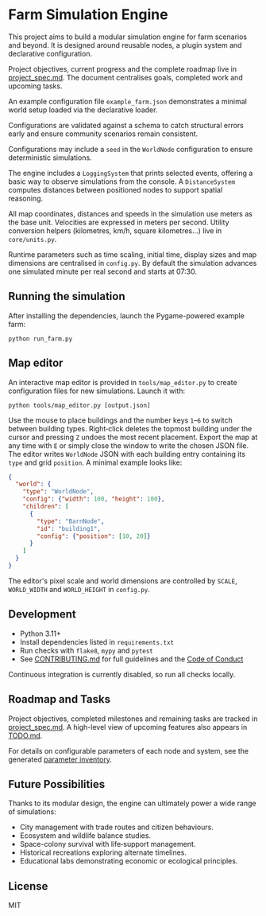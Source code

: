 # Farm Simulation Engine

This project aims to build a modular simulation engine for farm scenarios and beyond. It is designed around reusable nodes, a plugin system and declarative configuration.

Project objectives, current progress and the complete roadmap live in [project_spec.md](docs/specs/project_spec.md). The document centralises goals, completed work and upcoming tasks.

An example configuration file `example_farm.json` demonstrates a minimal world setup loaded via the declarative loader.

Configurations are validated against a schema to catch structural errors early and ensure community scenarios remain consistent.

Configurations may include a `seed` in the `WorldNode` configuration to ensure
deterministic simulations.

The engine includes a `LoggingSystem` that prints selected events, offering a basic way to observe simulations from the console. A `DistanceSystem` computes distances between positioned nodes to support spatial reasoning.

All map coordinates, distances and speeds in the simulation use meters as the
base unit. Velocities are expressed in meters per second. Utility conversion
helpers (kilometres, km/h, square kilometres…) live in `core/units.py`.

Runtime parameters such as time scaling, initial time, display sizes and map
dimensions are centralised in `config.py`. By default the simulation advances
one simulated minute per real second and starts at 07:30.

## Running the simulation

After installing the dependencies, launch the Pygame-powered example farm:

```
python run_farm.py
```

## Map editor

An interactive map editor is provided in `tools/map_editor.py` to create
configuration files for new simulations. Launch it with:

```
python tools/map_editor.py [output.json]
```

Use the mouse to place buildings and the number keys `1`–`6` to switch between
building types. Right‑click deletes the topmost building under the cursor and
pressing `Z` undoes the most recent placement. Export the map at any time with
`E` or simply close the window to write the chosen JSON file. The editor writes
`WorldNode` JSON with each building entry containing its `type` and grid
`position`. A minimal example looks like:

```json
{
  "world": {
    "type": "WorldNode",
    "config": {"width": 100, "height": 100},
    "children": [
      {
        "type": "BarnNode",
        "id": "building1",
        "config": {"position": [10, 20]}
      }
    ]
  }
}
```

The editor's pixel scale and world dimensions are controlled by `SCALE`,
`WORLD_WIDTH` and `WORLD_HEIGHT` in `config.py`.

## Development

* Python 3.11+
* Install dependencies listed in `requirements.txt`
* Run checks with `flake8`, `mypy` and `pytest`
* See [CONTRIBUTING.md](CONTRIBUTING.md) for full guidelines and the [Code of Conduct](CODE_OF_CONDUCT.md)

Continuous integration is currently disabled, so run all checks locally.

## Roadmap and Tasks

Project objectives, completed milestones and remaining tasks are tracked in [project_spec.md](docs/specs/project_spec.md). A high-level view of upcoming features also appears in [TODO.md](docs/checklists/todo.md).

For details on configurable parameters of each node and system, see the generated [parameter inventory](docs/parameter_inventory.md).

## Future Possibilities

Thanks to its modular design, the engine can ultimately power a wide range of simulations:

- City management with trade routes and citizen behaviours.
- Ecosystem and wildlife balance studies.
- Space-colony survival with life‑support management.
- Historical recreations exploring alternate timelines.
- Educational labs demonstrating economic or ecological principles.

## License

MIT
